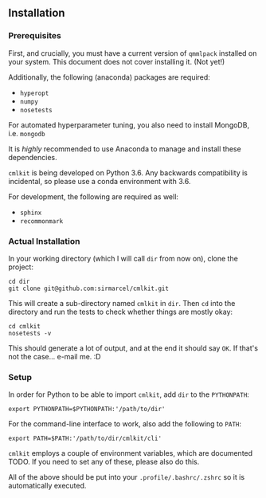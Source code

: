 
## Installation

### Prerequisites

First, and crucially, you must have a current version of `qmmlpack` installed on your system. This document does not cover installing it. (Not yet!)

Additionally, the following (anaconda) packages are required:
- `hyperopt`
- `numpy`
- `nosetests`

For automated hyperparameter tuning, you also need to install MongoDB, i.e. `mongodb`

It is *highly* recommended to use Anaconda to manage and install these dependencies.

`cmlkit` is being developed on Python 3.6. Any backwards compatibility is incidental, so please use a conda environment with 3.6.

For development, the following are required as well:
- `sphinx`
- `recommonmark`

### Actual Installation

In your working directory (which I will call `dir` from now on), clone the project:
```
cd dir
git clone git@github.com:sirmarcel/cmlkit.git
```

This will create a sub-directory named `cmlkit` in `dir`. Then `cd` into the directory and run the tests to check whether things are mostly okay:

```
cd cmlkit
nosetests -v
```

This should generate a lot of output, and at the end it should say `OK`. If that's not the case... e-mail me. :D

### Setup

In order for Python to be able to import `cmlkit`, add `dir` to the `PYTHONPATH`:

```
export PYTHONPATH=$PYTHONPATH:'/path/to/dir'
```

For the command-line interface to work, also add the following to `PATH`:

```
export PATH=$PATH:'/path/to/dir/cmlkit/cli'
```

`cmlkit` employs a couple of environment variables, which are documented TODO. If you need to set any of these, please also do this.

All of the above should be put into your `.profile/.bashrc/.zshrc` so it is automatically executed.